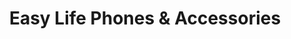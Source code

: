 ---
title: "Easy Life Phones & Accessories"
url: /accra/easy-life-phones-and-accessories/
shop: mobile phone
---